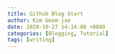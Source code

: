 ```yaml
---
title: Github Blog Start
author: Kim beom-jae
date: 2020-10-27 14:14:00 +0800
categories: [Blogging, Tutorial]
tags: [writing]
---
```




